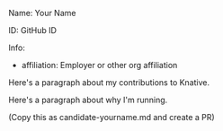 Name: Your Name

ID: GitHub ID

Info:
  - affiliation: Employer or other org affiliation

Here's a paragraph about my contributions to Knative.

Here's a paragraph about why I'm running.

(Copy this as candidate-yourname.md and create a PR)

